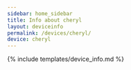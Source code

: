```yaml
---
sidebar: home_sidebar
title: Info about cheryl
layout: deviceinfo
permalink: /devices/cheryl/
device: cheryl
---
```

{% include templates/device_info.md %}
